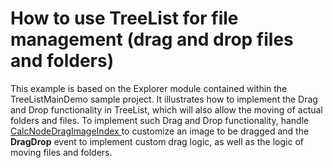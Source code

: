 # How to use TreeList for file management (drag and drop files and folders)


<p>This example is based on the Explorer module contained within the TreeListMainDemo sample project. It illustrates how to implement the Drag and Drop functionality in TreeList, which will also allow the moving of actual folders and files. To implement such Drag and Drop functionality, handle <a href="http://documentation.devexpress.com/#WindowsForms/DevExpressXtraTreeListTreeList_CalcNodeDragImageIndextopic">CalcNodeDragImageIndex </a> to customize an image to be dragged and the <strong>DragDrop</strong> event to implement custom drag logic, as well as the logic of moving files and folders.</p>

<br/>


